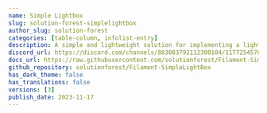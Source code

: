 ```yaml
---
name: Simple Lightbox
slug: solution-forest-simplelightbox
author_slug: solution-forest
categories: [table-column, infolist-entry]
description: A simple and lightweight solution for implementing a lightbox feature in your Filament admin panel
discord_url: https://discord.com/channels/883083792112300104/1177254578736091217
docs_url: https://raw.githubusercontent.com/solutionforest/Filament-SimpleLightBox/main/README.md
github_repository: solutionforest/Filament-SimpleLightBox
has_dark_theme: false
has_translations: false
versions: [3]
publish_date: 2023-11-17
---
```


